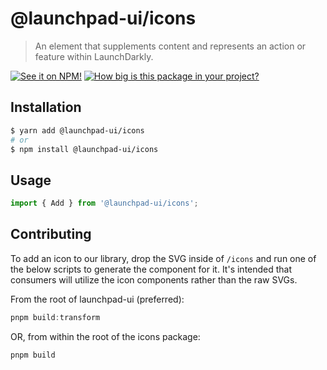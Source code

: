 # @launchpad-ui/icons

> An element that supplements content and represents an action or feature within LaunchDarkly.

[![See it on NPM!](https://img.shields.io/npm/v/@launchpad-ui/icons?style=for-the-badge)](https://www.npmjs.com/package/@launchpad-ui/icons)
[![How big is this package in your project?](https://img.shields.io/bundlephobia/minzip/@launchpad-ui/icons?style=for-the-badge)](https://bundlephobia.com/result?p=@launchpad-ui/icons)

## Installation

```sh
$ yarn add @launchpad-ui/icons
# or
$ npm install @launchpad-ui/icons
```

## Usage

```js
import { Add } from '@launchpad-ui/icons';
```

## Contributing
To add an icon to our library, drop the SVG inside of `/icons` and run one of the below scripts to generate the component for it. It's intended that consumers will utilize the icon components rather than the raw SVGs.

From the root of launchpad-ui (preferred):
```js
pnpm build:transform
```

OR, from within the root of the icons package:
```js
pnpm build
```